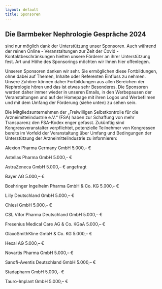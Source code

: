 ```yaml
---
layout: default
title: Sponsoren
---
```

## Die Barmbeker Nephrologie Gespräche 2024

sind nur möglich dank der Unterstützung unser Sponsoren. Auch während der reinen Online - Veranstaltungen zur Zeit der Covid - Kontaktbeschränkungen hielten unsere Förderer an ihrer Unterstützung fest. Art und Höhe des Sponsorings möchten wir Ihnen hier offenlegen.
   
Unseren Sponsoren danken wir sehr. Sie ermöglichen diese Fortbildungen, ohne dabei auf Themen, Inhalte oder Referenten Einfluss zu nehmen. Unsere Zuhörer können daher Fortbildungen aus allen Bereichen der Nephrologie hören und das ist etwas sehr Besonderes. Die Sponsoren werden daher immer wieder in unseren Emails, in den Werbepausen der Veranstaltungen und auf der Homepage mit ihren Logos und Werbefilmen und mit dem Umfang der Förderung (siehe unten) zu sehen sein.   
   
Die Mitgliedsunternehmen der „Freiwilligen Selbstkontrolle für die Arzneimittelindustrie e.V.“ (FSA) haben zur Schaffung von mehr Transparenz den FSA-Kodex enger gefasst. Zukünftig sind Kongressveranstalter verpflichtet, potenzielle Teilnehmer von Kongressen bereits im Vorfeld der Veranstaltung über Umfang und Bedingungen der Unterstützung der Arzneimittelindustrie zu informieren:   
   
 
Alexion Pharma Germany GmbH 5.000,– €   

Astellas Pharma GmbH 5.000,- €
   
AstraZeneca GmbH 5.000,– € angefragt   

Bayer AG 5.000,– €  
   
Boehringer Ingelheim Pharma GmbH & Co. KG 5.000,- €   
   
Lilly Deutschland GmbH 5.000,– €

Chiesi GmbH 5.000,– €  

CSL Vifor Pharma Deutschland GmbH 5.000,– €    

Fresenius Medical Care AG & Co. KGaA 5.000,– €   

GlaxoSmithKline GmbH & Co. KG 5.000,– €  

Hexal AG 5.000,– €  

Novartis Pharma GmbH 5.000,– €    

Sanofi-Aventis Deutschland GmbH 5.000,– €  

Stadapharm GmbH 5.000,- €   

Tauro-Implant GmbH 5.000,– €  


   
